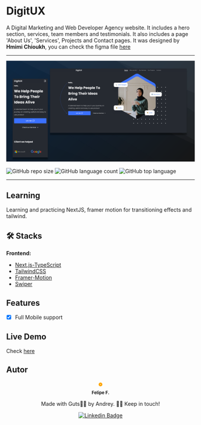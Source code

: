# DigitUX

A Digital Marketing and Web Developer Agency website. It includes a hero section, services, team members and testimonials. It also includes a page 'About Us', 'Services', Projects and Contact pages. It was designed by **Hmimi Chioukh**, you can check the figma file [here](<https://www.figma.com/file/oCVR7T1gYq6qjxcDRAFnUD/Web-agency-%2F-Portfolio-(Community)?node-id=142%3A2478&t=XTC79ajs5u5WNyUz-0>)

---

![image](/docs/title_banner-2.png)

![GitHub repo size](https://img.shields.io/github/repo-size/felpfsf/digitux) ![GitHub language count](https://img.shields.io/github/languages/count/andreyscott/digital-agency) ![GitHub top language](https://img.shields.io/github/languages/top/felpfsf/digitux)

---

## Learning

Learning and practicing NextJS, framer motion for transitioning effects and tailwind.

## 🛠 Stacks

**Frontend:**

- [Next.js-TypeScript](https://nextjs.org/)
- [TailwindCSS](https://tailwindcss.com/)
- [Framer-Motion](https://www.framer.com/motion/)
- [Swiper](https://swiperjs.com/)

## Features

- [x] Full Mobile support

## Live Demo

Check [here](https://digitux.vercel.app/)

## Autor

<div align='center'>

 <img style="border:4px solid orange; border-radius: 100%; padding:1px;" src="https://github.com/andreyscott.png" width="100px;" alt=""/>
 <br />
 <sub><b>Felipe F.</b></sub>

Made with Guts🐱‍👤 by Andrey. 👋🏽 Keep in touch!

[![Linkedin Badge](https://img.shields.io/badge/-Felipe-blue?style=flat-square&logo=Linkedin&logoColor=white&link=https://www.linkedin.com/in/andrew-irorere/)](https://www.linkedin.com/in/andrew-irorere/)

</div>
